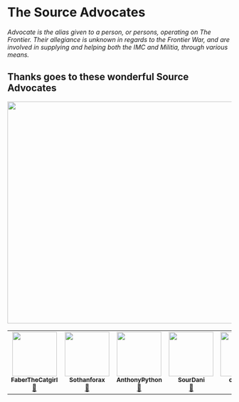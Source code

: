 # The Source Advocates
*Advocate is the alias given to a person, or persons, operating on The Frontier. Their allegiance is unknown in regards to the Frontier War, and are involved in supplying and helping both the IMC and Militia, through various means.*


## Thanks goes to these wonderful Source Advocates

<img src="https://c.tenor.com/M6Yi49wZpuwAAAAC/titanfall-wall-running.gif" width="600" height="500" />

<table>
  <tr>
    <td align="center"><a href="https://github.com/FaberTheCatboy"><img src="https://avatars.githubusercontent.com/u/103538724?v=4" width="100px;" alt=""/><br /><sub><b>FaberTheCatgirl</b></sub></a><br /><a href="https://github.com/FaberTheCatboy" title="Infrastructure (Hosting, Build-Tools, etc)">📖</a></td>
    <td align="center"><a href="https://github.com/Sothanforax"><img src="https://avatars.githubusercontent.com/u/39886116?v=4" width="100px;" alt=""/><br /><sub><b>Sothanforax</b></sub></a><br /><a href="https://github.com/Sothanforax" title="Infrastructure (Hosting, Build-Tools, etc)">📖</a></td>
    <td align="center"><a href="https://github.com/AnthonyPython"><img src="https://avatars.githubusercontent.com/u/6700701?v=4" width="100px;" alt=""/><br /><sub><b>AnthonyPython</b></sub></a><br /><a href="https://github.com/AnthonyPython" title="Infrastructure (Hosting, Build-Tools, etc)">📖</a></td>
    <td align="center"><a href="https://github.com/dangreene0"><img src="https://avatars.githubusercontent.com/u/35577693?v=4" width="100px;" alt=""/><br /><sub><b>SourDani</b></sub></a><br /><a href="https://github.com/dangreene0" title="Infrastructure (Hosting, Build-Tools, etc)">📖</a></td>
    <td align="center"><a href="https://github.com/crimester"><img src="https://avatars.githubusercontent.com/u/66753474?v=4" width="100px;" alt=""/><br /><sub><b>crimester</b></sub></a><br /><a href="https://github.com/crimester" title="Infrastructure (Hosting, Build-Tools, etc)">📖</a></td>
    <td align="center"><a href="https://github.com/fluffkin12"><img src="https://avatars.githubusercontent.com/u/59535528?v=4" width="100px;" alt=""/><br /><sub><b>fluffkin12</b></sub></a><br /><a href="https://github.com/fluffkin12" title="QA Testing">📖</a></td>
     <td align="center"><a href="https://github.com/LegitimateBusinessman"><img src="https://avatars.githubusercontent.com/u/105272174?v=4" width="100px;" alt=""/><br /><sub><b>LegitimateBusinessman</b></sub></a><br /><a href="https://github.com/LegitimateBusinessman" title="QA Testing">📖</a></td>
  </tr>
</table>
